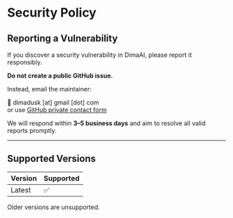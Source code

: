 # Security Policy

## Reporting a Vulnerability

If you discover a security vulnerability in DimaAI, please report it responsibly.

**Do not create a public GitHub issue.**

Instead, email the maintainer:

📧 dimadusk [at] gmail [dot] com  
or use [GitHub private contact form](https://github.com/dimadusk)

We will respond within **3–5 business days** and aim to resolve all valid reports promptly.

---

## Supported Versions

| Version | Supported |
|---------|-----------|
| Latest  | ✅        |

Older versions are unsupported.
